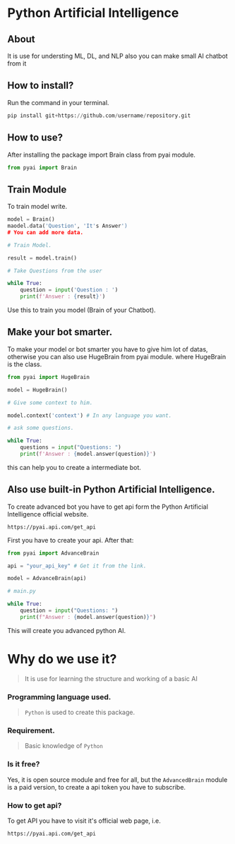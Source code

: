 # Python Artificial Intelligence

## About

It is use for understing ML, DL, and NLP also you can make small AI chatbot from it

## How to install?

Run the command in your terminal.

```python
pip install git+https://github.com/username/repository.git
```
## How to use?

After installing the package import Brain class from pyai module.

```python
from pyai import Brain
```

## Train Module

To train model write.

```python
model = Brain()
maodel.data('Question', 'It's Answer')
# You can add more data.

# Train Model.

result = model.train()

# Take Questions from the user

while True:
    question = input('Question : ')
    print(f'Answer : {result}')
```
Use this to train you model (Brain of your Chatbot). 

## Make your bot smarter. 

To make your model or bot smarter you have to give him lot of datas, otherwise you can also use HugeBrain from pyai module. where HugeBrain is the class.

```python
from pyai import HugeBrain

model = HugeBrain()

# Give some context to him.

model.context('context') # In any language you want.

# ask some questions.

while True:
    questions = input("Questions: ")
    print(f'Answer : {model.answer(question)}')

```

this can help you to create a intermediate bot.

## Also use built-in Python Artificial Intelligence. 

To create advanced bot you have to get api form the Python Artificial Intelligence official website. 

```link
https://pyai.api.com/get_api
```

First you have to create your api.
After that:

```python
from pyai import AdvanceBrain

api = "your_api_key" # Get it from the link.

model = AdvanceBrain(api)

# main.py

while True:
    question = input("Questions: ")
    print(f"Answer : {model.answer(question)}")

```
This will create you advanced python AI.


# Why do we use it?

> It is use for learning the structure and working of a basic AI 

### Programming language used.

> `Python` is used to create this package.

### Requirement.
> Basic knowledge of `Python`
>
### Is it free?
Yes, it is open source module and free for all, but the `AdvancedBrain` module is a paid version, to create a api token you have to subscribe. 

### How to get api?
To get API you have to visit it's official web page, i.e. 
```link
https://pyai.api.com/get_api
```
